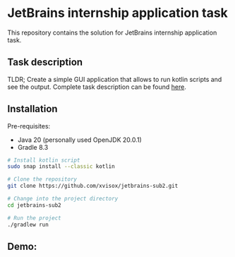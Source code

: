 # JetBrains internship application task

This repository contains the solution for JetBrains internship application task.

## Task description

TLDR; Create a simple GUI application that allows to run kotlin scripts and see the output.
Complete task description can be found [here](https://github.com/xvisox/jetbrains-sub2/tree/master/docs).

## Installation

Pre-requisites:
- Java 20 (personally used OpenJDK 20.0.1)
- Gradle 8.3
```bash
# Install kotlin script
sudo snap install --classic kotlin

# Clone the repository
git clone https://github.com/xvisox/jetbrains-sub2.git

# Change into the project directory
cd jetbrains-sub2

# Run the project
./gradlew run
```

## Demo:

